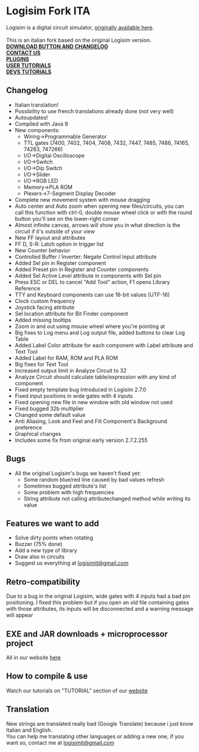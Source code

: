# Logisim Fork ITA
Logisim is a digital circuit simulator, [originally available here](http://www.cburch.com/logisim/).<br><br>
This is an italian fork based on the original Logisim version.<br>
<b>[DOWNLOAD BUTTON AND CHANGELOG](http://logisim.altervista.org)</b><br>
<b>[CONTACT US](http://logisim.altervista.org/contacts.html)</b><br>
<b>[PLUGINS](http://logisim.altervista.org/plugins.html)</b><br>
<b>[USER TUTORIALS](http://logisim.altervista.org/userstutorial.php)</b><br>
<b>[DEVS TUTORIALS](http://logisim.altervista.org/developerstutorial.php)</b><br>
## Changelog
* Italian translation!
* Possibility to use french translations already done (not very well)
* Autoupdates!
* Compiled with Java 9
* New components:
	* Wiring->Programmable Generator
	* TTL gates (7400, 7402, 7404, 7408, 7432, 7447, 7485, 7486, 74165, 74283, 747266)
	* I/O->Digital Oscilloscope
	* I/O->Switch
	* I/O->Dip Switch
	* I/O->Slider
	* I/O->RGB LED
	* Memory->PLA ROM
	* Plexers->7-Segment Display Decoder
* Complete new movement system with mouse dragging
* Auto center and Auto zoom when opening new files/circuits, you can call this function with ctrl-0, double mouse wheel click or with the round button you'll see on the lower-right corner
* Almost infinite canvas, arrows will show you in what direction is the circuit if it's outside of your view
* New FF layout and attributes
* FF D, S-R: Latch option in trigger list
* New Counter behavior
* Controlled Buffer / Inverter: Negate Control Input attribute
* Added Sel pin in Register component
* Added Preset pin in Register and Counter components
* Added Sel Active Level attribute in components with Sel pin
* Press ESC or DEL to cancel "Add Tool" action, F1 opens Library Reference
* TTY and Keyboard components can use 16-bit values (UTF-16)
* Clock custom frequency
* Joystick facing attribute
* Sel location attribute for Bit Finder component
* Added missing tooltips
* Zoom in and out using mouse wheel where you're pointing at
* Big fixes to Log menu and Log output file, added buttons to clear Log Table
* Added Label Color attribute for each component with Label attribute and Text Tool
* Added Label for RAM, ROM and PLA ROM
* Big fixes for Text Tool
* Increased output limit in Analyze Circuit to 32
* Analyze Circuit should calculate table/expression with any kind of component
* Fixed empty template bug introduced in Logisim 2.7.0
* Fixed input positions in wide gates with 4 inputs
* Fixed opening new file in new window with old window not used
* Fixed bugged 32b multiplier
* Changed some default value
* Anti Aliasing, Look and Feel and Fill Component's Background preference
* Graphical changes
* Includes some fix from original early version 2.7.2.255
## Bugs
* All the original Logisim's bugs we haven't fixed yet:
	* Some random blue/red line caused by bad values refresh
	* Sometimes bugged attribute's list
	* Some problem with high frequencies
	* String attribute not calling attributechanged method while writing its value
## Features we want to add
* Solve dirty points when rotating
* Buzzer (75% done)
* Add a new type of library
* Draw also in circuits
* Suggest us everything at logisimit@gmail.com
## Retro-compatibility
Due to a bug in the original Logisim, wide gates with 4 inputs had a bad pin positioning.
I fixed this problem but if you open an old file containing gates with those attributes, its inputs will be disconnected and a warning message will appear
## EXE and JAR downloads + microprocessor project
All in our website [here](http://logisim.altervista.org)
## How to compile & use
Watch our tutorials on "TUTORIAL" section of our [website](http://logisim.altervista.org/developerstutorial.php)
## Translation
New strings are translated really bad (Google Translate) because i just know Italian and English.<br>You can help me translating other languages or adding a new one, if you want so, contact me at logisimit@gmail.com
